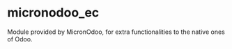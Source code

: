 # micronodoo_ec
Module provided by MicronOdoo, for extra functionalities to the native ones of Odoo.
